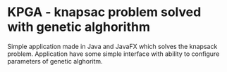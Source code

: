 ﻿# KPGA - knapsac problem solved with genetic alghorithm
 
 Simple application made in Java and JavaFX which solves the knapsack problem. Application have some simple interface with ability to configure parameters of genetic alghoritm.
